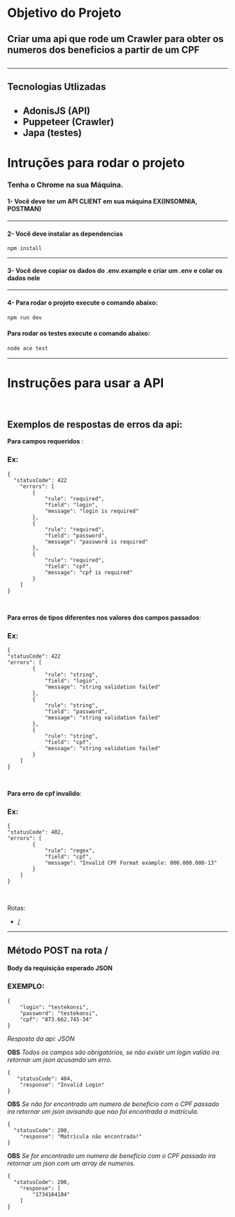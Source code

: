 # Objetivo do Projeto

<h2>Criar uma api que rode um Crawler para obter os numeros dos beneficios a partir de um CPF<h2>
<hr>
<h2>Tecnologias Utlizadas<h2>
<ul>
<li> AdonisJS (API)
<li> Puppeteer (Crawler)
<li> Japa (testes)
</ul>



# Intruções para rodar o projeto
  
### Tenha o Chrome na sua Máquina.

#### 1- Você deve ter um API CLIENT em sua máquina EX(INSOMNIA, POSTMAN)

<hr>

#### 2- Você deve instalar as dependencias
```
npm install
```
<hr>
  
#### 3- Você deve copiar os dados do .env.example e criar um .env e colar os dados nele
<hr>

#### 4-  Para rodar o projeto execute o comando abaixo:
```bash  
npm run dev
```
#### Para rodar os testes  execute o comando abaixo:
```bash 
node ace test
```

<hr>

# Instruções para usar a API

</br>

## Exemplos de respostas de erros da api:

**Para campos requeridos** :

### Ex: 

```
{
  "statusCode": 422
	"errors": [
		{
			"rule": "required",
			"field": "login",
			"message": "login is required"
		},
		{
			"rule": "required",
			"field": "password",
			"message": "password is required"
		},
		{
			"rule": "required",
			"field": "cpf",
			"message": "cpf is required"
		}
	]
}

```

</br>


**Para erros de tipos diferentes nos valores dos campos passados**:

### Ex:

```
{
"statusCode": 422
"errors": [
		{
			"rule": "string",
			"field": "login",
			"message": "string validation failed"
		},
		{
			"rule": "string",
			"field": "password",
			"message": "string validation failed"
		},
		{
			"rule": "string",
			"field": "cpf",
			"message": "string validation failed"
		}
	]
}

```

</br>


**Para erro de cpf invalido**:

### Ex: 

```
{
"statusCode": 402,
"errors": [
		{
			"rule": "regex",
			"field": "cpf",
			"message": "Invalid CPF Format example: 000.000.000-13"
		}
	]
}

```



</br>

Rotas: 
- [/](#login) 

----------------------

<div id="login">

  ## Método POST na rota /

 #### Body da requisição esperado JSON
  
### EXEMPLO:

```
{
	"login": "testekonsi",
	"password": "testekonsi",
	"cpf": "873.662.745-34"
}
```
  
 *Resposta da api: JSON*

**OBS** *Todos os campos são obrigatórios, se não existir um login valido ira retornar um json acusando um erro.*
```
{
   "statusCode": 404,
	"response": "Invalid Login"
}

```

**OBS** *Se não for encontrado um numero de beneficio com o CPF passado ira retornar um json avisando que nao foi encontrada a matrícula.*


```
{
  "statusCode": 200,
	"response": "Matrícula não encontrada!"
}
```

**OBS** *Se for encontrado um numero de  beneficio com o CPF passado ira retornar um json com um array de numeros.*


```
{
  "statusCode": 200,
	"response": [
		"1734164104"
	]
}
```

  
</div>





